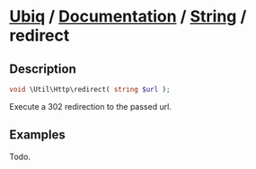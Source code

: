 [Ubiq](https://github.com/Pixel418/Ubiq#ubiq) / [Documentation](../index.md#documentation) / [String](../index.md#http) / redirect
======


Description
-------- 

```php
void \Util\Http\redirect( string $url );
```

Execute a 302 redirection to the passed url.



Examples
--------

Todo.